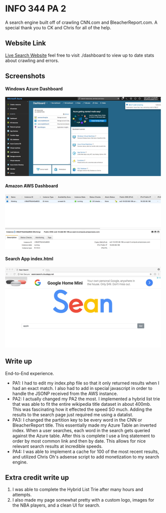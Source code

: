 # INFO 344 PA 2
A search engine built off of crawling CNN.com and BleacherReport.com. A special thank you to CK and Chris for all of the help.

## Website Link
[Live Search Website](http://seancampbellsearch.cloudapp.net) feel free to visit ./dashboard to view up to date stats about crawling and errors.

## Screenshots
#### Windows Azure Dashboard
![Windows Azure Dashboard](./dashboard.jpeg)
#### Amazon AWS Dashboard
![Amazon AWS Dashboard](./awsdashboard.jpeg)
#### Search App index.html
![Search Index](./mysearchapp.jpeg)

## Write up
End-to-End experience.
- PA1: I had to edit my index.php file so that it only returned results when I had an exact match. I also had to add in special javascript in order to handle the JSONP received from the AWS instance.
- PA2: I actually changed my PA2 the most. I implemented a hybrid list trie that was able to fit the entire wikipedia title dataset in about 400mb. This was fascinating how it effected the speed SO much. Adding the results to the search page just required me using a datalist.
- PA3: I changed the partition key to be every word in the CNN or BleacherReport title. This essentially made my Azure Table an inverted index. When a user searches, each word in the search gets queried against the Azure table. After this is complete I use a linq statement to order by most common link and then by date. This allows for nice relevant search results at incredible speeds.
- PA4: I was able to implement a cache for 100 of the most recent results, and utilized Chris Oh's adsense script to add monetization to my search engine.

## Extra credit write up
1. I was able to complete the Hybrid List Trie after many hours and attempts.
2. I also made my page somewhat pretty with a custom logo, images for the NBA players, and a clean UI for search.
